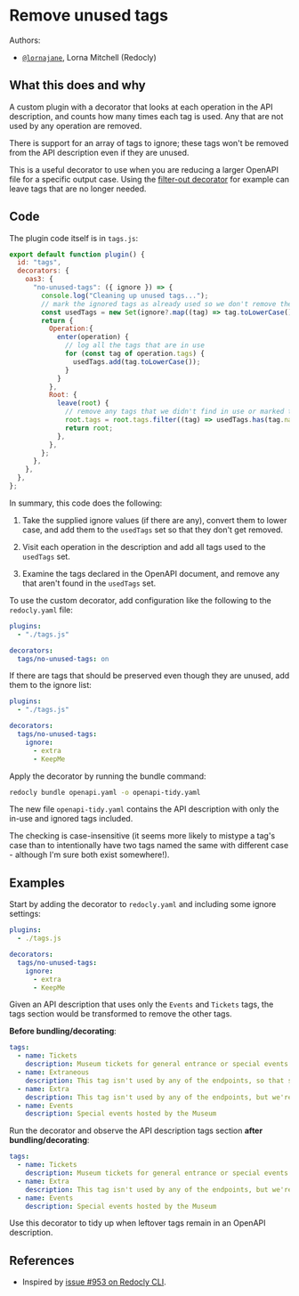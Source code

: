 # Remove unused tags

Authors:

- [`@lornajane`](https://github.com/lornajane), Lorna Mitchell (Redocly)

## What this does and why

A custom plugin with a decorator that looks at each operation in the API description, and counts how many times each tag is used. Any that are not used by any operation are removed.

There is support for an array of tags to ignore; these tags won't be removed from the API description even if they are unused.

This is a useful decorator to use when you are reducing a larger OpenAPI file for a specific output case. Using the [filter-out decorator](https://redocly.com/docs/cli/decorators/filter-out/) for example can leave tags that are no longer needed.

## Code

The plugin code itself is in `tags.js`:

```js
export default function plugin() {
  id: "tags",
  decorators: {
    oas3: {
      "no-unused-tags": ({ ignore }) => {
        console.log("Cleaning up unused tags...");
        // mark the ignored tags as already used so we don't remove them
        const usedTags = new Set(ignore?.map((tag) => tag.toLowerCase()));
        return {
          Operation:{
            enter(operation) {
              // log all the tags that are in use
              for (const tag of operation.tags) {
                usedTags.add(tag.toLowerCase());
              }
            }
          },
          Root: {
            leave(root) {
              // remove any tags that we didn't find in use or marked to ignore
              root.tags = root.tags.filter((tag) => usedTags.has(tag.name.toLowerCase()));
              return root;
            },
          },
        };
      },
    },
  },
};
```

In summary, this code does the following:

1. Take the supplied ignore values (if there are any), convert them to lower case, and add them to the `usedTags` set so that they don't get removed.

2. Visit each operation in the description and add all tags used to the `usedTags` set.

3. Examine the tags declared in the OpenAPI document, and remove any that aren't found in the `usedTags` set.

To use the custom decorator, add configuration like the following to the `redocly.yaml` file:

```yaml
plugins:
  - "./tags.js"

decorators:
  tags/no-unused-tags: on
```

If there are tags that should be preserved even though they are unused, add them to the ignore list:

```yaml
plugins:
  - "./tags.js"

decorators:
  tags/no-unused-tags:
    ignore:
      - extra
      - KeepMe
```

Apply the decorator by running the bundle command:

```bash
redocly bundle openapi.yaml -o openapi-tidy.yaml
```

The new file `openapi-tidy.yaml` contains the API description with only the in-use and ignored tags included.

The checking is case-insensitive (it seems more likely to mistype a tag's case than to intentionally have two tags named the same with different case - although I'm sure both exist somewhere!).

## Examples

Start by adding the decorator to `redocly.yaml` and including some ignore settings:

```yaml
plugins:
  - ./tags.js

decorators:
  tags/no-unused-tags:
    ignore:
      - extra
      - KeepMe
```

Given an API description that uses only the `Events` and `Tickets` tags, the tags section would be transformed to remove the other tags.

**Before bundling/decorating**:

```yaml
tags:
  - name: Tickets
    description: Museum tickets for general entrance or special events.
  - name: Extraneous
    description: This tag isn't used by any of the endpoints, so that should be detected and corrected.
  - name: Extra
    description: This tag isn't used by any of the endpoints, but we're keeping it anyway.
  - name: Events
    description: Special events hosted by the Museum
```

Run the decorator and observe the API description tags section **after bundling/decorating**:

```yaml
tags:
  - name: Tickets
    description: Museum tickets for general entrance or special events.
  - name: Extra
    description: This tag isn't used by any of the endpoints, but we're keeping it anyway.
  - name: Events
    description: Special events hosted by the Museum
```

Use this decorator to tidy up when leftover tags remain in an OpenAPI description.

## References

- Inspired by [issue #953 on Redocly CLI](https://github.com/Redocly/redocly-cli/issues/953).
